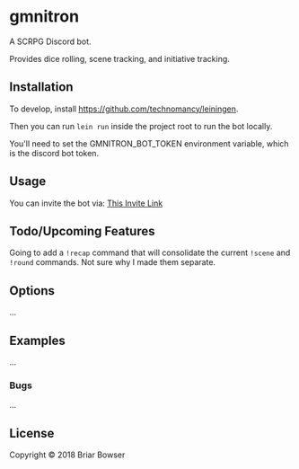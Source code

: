 # gmnitron

A SCRPG Discord bot.

Provides dice rolling, scene tracking, and initiative tracking.

## Installation

To develop, install https://github.com/technomancy/leiningen.

Then you can run `lein run` inside the project root to run the bot locally.

You'll need to set the GMNITRON_BOT_TOKEN environment variable, which is the discord bot token.

## Usage

You can invite the bot via: [This Invite Link](https://discordapp.com/oauth2/authorize?client_id=425385281890418710&scope=bot)

## Todo/Upcoming Features
Going to add a `!recap` command that will consolidate the current `!scene` and `!round` commands. Not sure why I made them separate.

## Options

...

## Examples

...

### Bugs

...

## License

Copyright © 2018 Briar Bowser